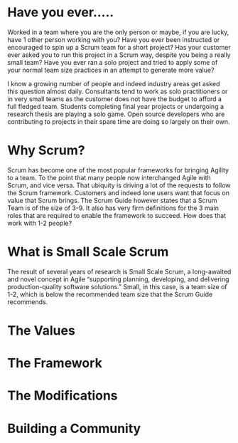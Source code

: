 # Have you ever.....

Worked in a team where you are the only person or maybe, if you are lucky, have 1 other person working with you? Have you ever been instructed or encouraged to spin up a Scrum team for a short project? Has your customer ever asked you to run this project in a Scrum way, despite you being a really small team? Have you ever ran a solo project and tried to apply some of your normal team size practices in an attempt to generate more value?

I know a growing number of people and indeed industry areas get asked this question almost daily. Consultants tend to work as solo practitioners or in very small teams as the customer does not have the budget to afford a full fledged team. Students completing final year projects or undergoing a research thesis are playing a solo game. Open source developers who are contributing to projects in their spare time are doing so largely on their own. 

# Why Scrum?
Scrum has become one of the most popular frameworks for bringing Agility to a team. To the point that many people now interchanged Agile with Scrum, and vice versa. That ubiquity is driving a lot of the requests to follow the Scrum framework. Customers and indeed lone users want that focus on value that Scrum brings. The Scrum Guide however states that a Scrum Team is of the size of 3-9. It also has very firm definitions for the 3 main roles that are required to enable the framework to succeed. How does that work with 1-2 people?  

# What is Small Scale Scrum

The result of several years of research is Small Scale Scrum, a long-awaited and novel concept in Agile “supporting planning, developing, and delivering production-quality software solutions.” Small, in this case, is a team size of 1-2, which is below the recommended team size that the Scrum Guide recommends.

# The Values


# The Framework


# The Modifications


# Building a Community
